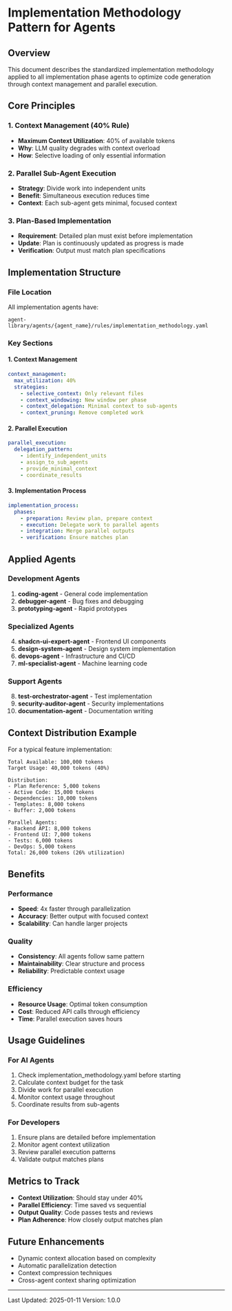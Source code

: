 # Implementation Methodology Pattern for Agents

## Overview
This document describes the standardized implementation methodology applied to all implementation phase agents to optimize code generation through context management and parallel execution.

## Core Principles

### 1. Context Management (40% Rule)
- **Maximum Context Utilization**: 40% of available tokens
- **Why**: LLM quality degrades with context overload
- **How**: Selective loading of only essential information

### 2. Parallel Sub-Agent Execution
- **Strategy**: Divide work into independent units
- **Benefit**: Simultaneous execution reduces time
- **Context**: Each sub-agent gets minimal, focused context

### 3. Plan-Based Implementation
- **Requirement**: Detailed plan must exist before implementation
- **Update**: Plan is continuously updated as progress is made
- **Verification**: Output must match plan specifications

## Implementation Structure

### File Location
All implementation agents have:
```
agent-library/agents/{agent_name}/rules/implementation_methodology.yaml
```

### Key Sections

#### 1. Context Management
```yaml
context_management:
  max_utilization: 40%
  strategies:
    - selective_context: Only relevant files
    - context_windowing: New window per phase
    - context_delegation: Minimal context to sub-agents
    - context_pruning: Remove completed work
```

#### 2. Parallel Execution
```yaml
parallel_execution:
  delegation_pattern:
    - identify_independent_units
    - assign_to_sub_agents
    - provide_minimal_context
    - coordinate_results
```

#### 3. Implementation Process
```yaml
implementation_process:
  phases:
    - preparation: Review plan, prepare context
    - execution: Delegate work to parallel agents
    - integration: Merge parallel outputs
    - verification: Ensure matches plan
```

## Applied Agents

### Development Agents
1. **coding-agent** - General code implementation
2. **debugger-agent** - Bug fixes and debugging
3. **prototyping-agent** - Rapid prototypes

### Specialized Agents
4. **shadcn-ui-expert-agent** - Frontend UI components
5. **design-system-agent** - Design system implementation
6. **devops-agent** - Infrastructure and CI/CD
7. **ml-specialist-agent** - Machine learning code

### Support Agents
8. **test-orchestrator-agent** - Test implementation
9. **security-auditor-agent** - Security implementations
10. **documentation-agent** - Documentation writing

## Context Distribution Example

For a typical feature implementation:

```
Total Available: 100,000 tokens
Target Usage: 40,000 tokens (40%)

Distribution:
- Plan Reference: 5,000 tokens
- Active Code: 15,000 tokens  
- Dependencies: 10,000 tokens
- Templates: 8,000 tokens
- Buffer: 2,000 tokens

Parallel Agents:
- Backend API: 8,000 tokens
- Frontend UI: 7,000 tokens
- Tests: 6,000 tokens
- DevOps: 5,000 tokens
Total: 26,000 tokens (26% utilization)
```

## Benefits

### Performance
- **Speed**: 4x faster through parallelization
- **Accuracy**: Better output with focused context
- **Scalability**: Can handle larger projects

### Quality
- **Consistency**: All agents follow same pattern
- **Maintainability**: Clear structure and process
- **Reliability**: Predictable context usage

### Efficiency
- **Resource Usage**: Optimal token consumption
- **Cost**: Reduced API calls through efficiency
- **Time**: Parallel execution saves hours

## Usage Guidelines

### For AI Agents
1. Check implementation_methodology.yaml before starting
2. Calculate context budget for the task
3. Divide work for parallel execution
4. Monitor context usage throughout
5. Coordinate results from sub-agents

### For Developers
1. Ensure plans are detailed before implementation
2. Monitor agent context utilization
3. Review parallel execution patterns
4. Validate output matches plans

## Metrics to Track

- **Context Utilization**: Should stay under 40%
- **Parallel Efficiency**: Time saved vs sequential
- **Output Quality**: Code passes tests and reviews
- **Plan Adherence**: How closely output matches plan

## Future Enhancements

- Dynamic context allocation based on complexity
- Automatic parallelization detection
- Context compression techniques
- Cross-agent context sharing optimization

---

Last Updated: 2025-01-11
Version: 1.0.0